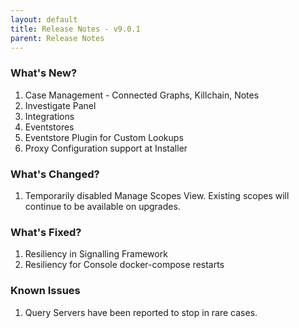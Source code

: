 ```yaml
---
layout: default
title: Release Notes - v9.0.1
parent: Release Notes
---
```


### What's New?
1. Case Management - Connected Graphs, Killchain, Notes
2. Investigate Panel
3. Integrations
4. Eventstores
5. Eventstore Plugin for Custom Lookups
6. Proxy Configuration support at Installer

### What's Changed?
1. Temporarily disabled Manage Scopes View. Existing scopes will continue to be available on upgrades.

### What's Fixed?
1. Resiliency in Signalling Framework
2. Resiliency for Console docker-compose restarts

### Known Issues
1. Query Servers have been reported to stop in rare cases.
